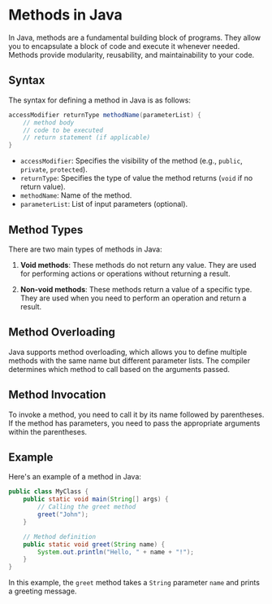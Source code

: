 # Methods in Java

In Java, methods are a fundamental building block of programs. They allow you to encapsulate a block of code and execute it whenever needed. Methods provide modularity, reusability, and maintainability to your code.

## Syntax

The syntax for defining a method in Java is as follows:

```java
accessModifier returnType methodName(parameterList) {
    // method body
    // code to be executed
    // return statement (if applicable)
}
```

- `accessModifier`: Specifies the visibility of the method (e.g., `public`, `private`, `protected`).
- `returnType`: Specifies the type of value the method returns (`void` if no return value).
- `methodName`: Name of the method.
- `parameterList`: List of input parameters (optional).

## Method Types

There are two main types of methods in Java:

1. **Void methods**: These methods do not return any value. They are used for performing actions or operations without returning a result.

2. **Non-void methods**: These methods return a value of a specific type. They are used when you need to perform an operation and return a result.

## Method Overloading

Java supports method overloading, which allows you to define multiple methods with the same name but different parameter lists. The compiler determines which method to call based on the arguments passed.

## Method Invocation

To invoke a method, you need to call it by its name followed by parentheses. If the method has parameters, you need to pass the appropriate arguments within the parentheses.

## Example

Here's an example of a method in Java:

```java
public class MyClass {
    public static void main(String[] args) {
        // Calling the greet method
        greet("John");
    }

    // Method definition
    public static void greet(String name) {
        System.out.println("Hello, " + name + "!");
    }
}
```

In this example, the `greet` method takes a `String` parameter `name` and prints a greeting message.